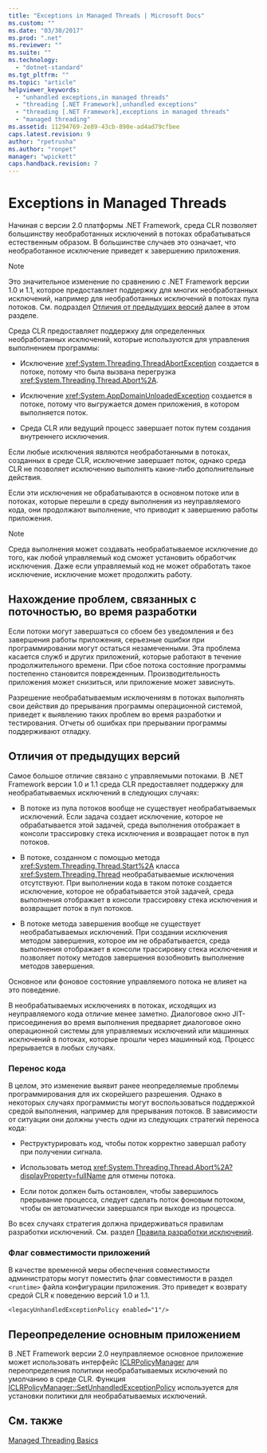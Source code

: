 ```yaml
---
title: "Exceptions in Managed Threads | Microsoft Docs"
ms.custom: ""
ms.date: "03/30/2017"
ms.prod: ".net"
ms.reviewer: ""
ms.suite: ""
ms.technology: 
  - "dotnet-standard"
ms.tgt_pltfrm: ""
ms.topic: "article"
helpviewer_keywords: 
  - "unhandled exceptions,in managed threads"
  - "threading [.NET Framework],unhandled exceptions"
  - "threading [.NET Framework],exceptions in managed threads"
  - "managed threading"
ms.assetid: 11294769-2e89-43cb-890e-ad4ad79cfbee
caps.latest.revision: 9
author: "rpetrusha"
ms.author: "ronpet"
manager: "wpickett"
caps.handback.revision: 7
---
```

# Exceptions in Managed Threads
Начиная с версии 2.0 платформы .NET Framework, среда CLR позволяет большинству необработанных исключений в потоках обрабатываться естественным образом.  В большинстве случаев это означает, что необработанное исключение приведет к завершению приложения.  
  
> [!NOTE]
>  Это значительное изменение по сравнению с .NET Framework версии 1.0 и 1.1, которое предоставляет поддержку для многих необработанных исключений, например для необработанных исключений в потоках пула потоков.  См. подраздел [Отличия от предыдущих версий](#ChangeFromPreviousVersions) далее в этом разделе.  
  
 Среда CLR предоставляет поддержку для определенных необработанных исключений, которые используются для управления выполнением программы:  
  
-   Исключение <xref:System.Threading.ThreadAbortException> создается в потоке, потому что была вызвана перегрузка <xref:System.Threading.Thread.Abort%2A>.  
  
-   Исключение <xref:System.AppDomainUnloadedException> создается в потоке, потому что выгружается домен приложения, в котором выполняется поток.  
  
-   Среда CLR или ведущий процесс завершает поток путем создания внутреннего исключения.  
  
 Если любые исключения являются необработанными в потоках, созданных в среде CLR, исключение завершает поток, однако среда CLR не позволяет исключению выполнять какие\-либо дополнительные действия.  
  
 Если эти исключения не обрабатываются в основном потоке или в потоках, которые перешли в среду выполнения из неуправляемого кода, они продолжают выполнение, что приводит к завершению работы приложения.  
  
> [!NOTE]
>  Среда выполнения может создавать необрабатываемое исключение до того, как любой управляемый код сможет установить обработчик исключения.  Даже если управляемый код не может обработать такое исключение, исключение может продолжить работу.  
  
## Нахождение проблем, связанных с поточностью, во время разработки  
 Если потоки могут завершаться со сбоем без уведомления и без завершения работы приложения, серьезные ошибки при программировании могут остаться незамеченными.  Эта проблема касается служб и других приложений, которые работают в течение продолжительного времени.  При сбое потока состояние программы постепенно становится поврежденным.  Производительность приложения может снизиться, или приложение может зависнуть.  
  
 Разрешение необрабатываемым исключениям в потоках выполнять свои действия до прерывания программы операционной системой, приведет к выявлению таких проблем во время разработки и тестирования.  Отчеты об ошибках при прерывании программы поддерживают отладку.  
  
<a name="ChangeFromPreviousVersions"></a>   
## Отличия от предыдущих версий  
 Самое большое отличие связано с управляемыми потоками.  В .NET Framework версии 1.0 и 1.1 среда CLR предоставляет поддержку для необрабатываемых исключений в следующих случаях:  
  
-   В потоке из пула потоков вообще не существует необрабатываемых исключений.  Если задача создает исключение, которое не обрабатывается этой задачей, среда выполнения отображает в консоли трассировку стека исключения и возвращает поток в пул потоков.  
  
-   В потоке, созданном с помощью метода <xref:System.Threading.Thread.Start%2A> класса <xref:System.Threading.Thread> необрабатываемые исключения отсутствуют.  При выполнении кода в таком потоке создается исключение, которое не обрабатывается этой задачей, среда выполнения отображает в консоли трассировку стека исключения и возвращает поток в пул потоков.  
  
-   В потоке метода завершения вообще не существует необрабатываемых исключений.  При создании исключения методом завершения, которое им не обрабатывается, среда выполнения отображает в консоли трассировку стека исключения и позволяет потоку методов завершения возобновить выполнение методов завершения.  
  
 Основное или фоновое состояние управляемого потока не влияет на это поведение.  
  
 В необрабатываемых исключениях в потоках, исходящих из неуправляемого кода отличие менее заметно.  Диалоговое окно JIT\-присоединения во время выполнения предваряет диалоговое окно операционной системы для управляемых исключений или машинных исключений в потоках, которые прошли через машинный код.  Процесс прерывается в любых случаях.  
  
### Перенос кода  
 В целом, это изменение выявит ранее неопределяемые проблемы программирования для их скорейшего разрешения.  Однако в некоторых случаях программисты могут воспользоваться поддержкой средой выполнения, например для прерывания потоков.  В зависимости от ситуации они должны учесть одни из следующих стратегий переноса кода:  
  
-   Реструктурировать код, чтобы поток корректно завершал работу при получении сигнала.  
  
-   Использовать метод <xref:System.Threading.Thread.Abort%2A?displayProperty=fullName> для отмены потока.  
  
-   Если поток должен быть остановлен, чтобы завершилось прерывание процесса, следует сделать поток фоновым потоком, чтобы он автоматически завершался при выходе из процесса.  
  
 Во всех случаях стратегия должна придерживаться правилам разработки исключений.  См. раздел [Правила разработки исключений](../../../docs/standard/design-guidelines/exceptions.md).  
  
### Флаг совместимости приложений  
 В качестве временной меры обеспечения совместимости администраторы могут поместить флаг совместимости в раздел `<runtime>` файла конфигурации приложения.  Это приведет к возврату средой CLR к поведению версий 1.0 и 1.1.  
  
```  
<legacyUnhandledExceptionPolicy enabled="1"/>  
```  
  
## Переопределение основным приложением  
 В .NET Framework версии 2.0 неуправляемое основное приложение может использовать интерфейс [ICLRPolicyManager](../../../ocs/framework/unmanaged-api/hosting/iclrpolicymanager-interface.md) для переопределения политики необрабатываемых исключений по умолчанию в среде CLR.  Функция [ICLRPolicyManager::SetUnhandledExceptionPolicy](../Topic/ICLRPolicyManager::SetUnhandledExceptionPolicy%20Method.md) используется для установки политики для необрабатываемых исключений.  
  
## См. также  
 [Managed Threading Basics](../../../docs/standard/threading/managed-threading-basics.md)